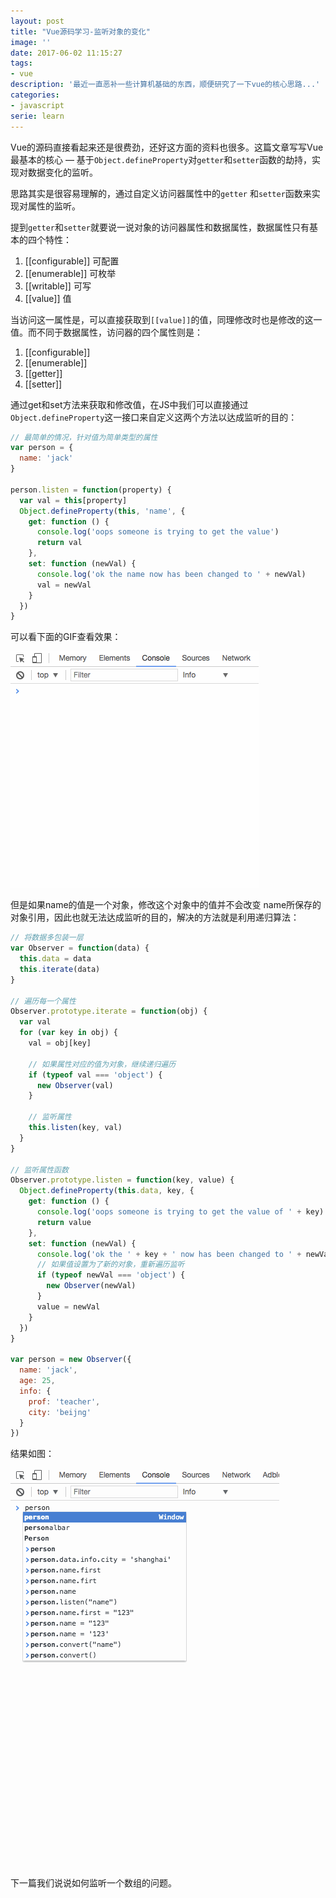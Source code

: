 ```yaml
---
layout: post
title: "Vue源码学习-监听对象的变化"
image: ''
date: 2017-06-02 11:15:27
tags:
- vue
description: '最近一直恶补一些计算机基础的东西，顺便研究了一下vue的核心思路...'
categories:
- javascript
serie: learn
---
```


Vue的源码直接看起来还是很费劲，还好这方面的资料也很多。这篇文章写写Vue最基本的核心 — 基于`Object.defineProperty`对`getter`和`setter`函数的劫持，实现对数据变化的监听。

思路其实是很容易理解的，通过自定义访问器属性中的`getter` 和`setter`函数来实现对属性的监听。

提到`getter`和`setter`就要说一说对象的访问器属性和数据属性，数据属性只有基本的四个特性：

1. [[configurable]] 可配置
2. [[enumerable]] 可枚举
3. [[writable]] 可写
4. [[value]] 值

当访问这一属性是，可以直接获取到`[[value]]`的值，同理修改时也是修改的这一值。而不同于数据属性，访问器的四个属性则是：

1. [[configurable]]
2. [[enumerable]]
3. [[getter]]
4. [[setter]]

通过get和set方法来获取和修改值，在JS中我们可以直接通过`Object.defineProperty`这一接口来自定义这两个方法以达成监听的目的：

```javascript
// 最简单的情况，针对值为简单类型的属性
var person = {
  name: 'jack'
}

person.listen = function(property) {
  var val = this[property]
  Object.defineProperty(this, 'name', {
    get: function () {
      console.log('oops someone is trying to get the value')
      return val
    },
    set: function (newVal) {
      console.log('ok the name now has been changed to ' + newVal)
      val = newVal
    }
  })
}
```

可以看下面的GIF查看效果：

![gif](/assets/images/2017-06-03-Vue源码学习-监听对象和数组的变化/1.gif)

但是如果name的值是一个对象，修改这个对象中的值并不会改变 name所保存的对象引用，因此也就无法达成监听的目的，解决的方法就是利用递归算法：

```javascript
// 将数据多包装一层
var Observer = function(data) {
  this.data = data
  this.iterate(data)
}

// 遍历每一个属性
Observer.prototype.iterate = function(obj) {
  var val
  for (var key in obj) {
    val = obj[key]

    // 如果属性对应的值为对象，继续递归遍历
    if (typeof val === 'object') {
      new Observer(val)
    }

    // 监听属性
    this.listen(key, val)
  }
}

// 监听属性函数
Observer.prototype.listen = function(key, value) {
  Object.defineProperty(this.data, key, {
    get: function () {
      console.log('oops someone is trying to get the value of ' + key)
      return value
    },
    set: function (newVal) {
      console.log('ok the ' + key + ' now has been changed to ' + newVal)
      // 如果值设置为了新的对象，重新遍历监听
      if (typeof newVal === 'object') {
        new Observer(newVal)
      }
      value = newVal
    }
  })
}

var person = new Observer({
  name: 'jack',
  age: 25,
  info: {
    prof: 'teacher',
    city: 'beijng'
  }
})
```

结果如图：

![gif](/assets/images/2017-06-03-Vue源码学习-监听对象和数组的变化/2.gif)

下一篇我们说说如何监听一个数组的问题。